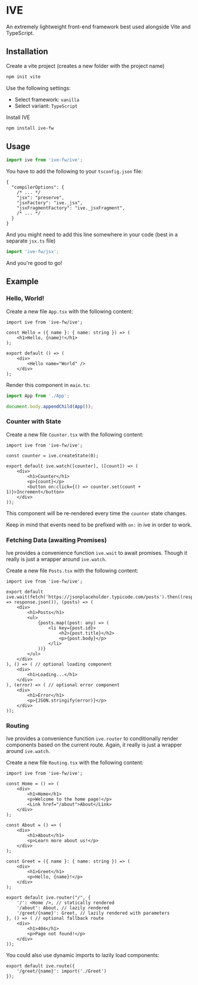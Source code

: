 # IVE

An extremely lightweight front-end framework best used
alongside Vite and TypeScript.

## Installation

Create a vite project (creates a new folder with the project name)
```bash
npm init vite
```
Use the following settings:
- Select framework: `vanilla`
- Select variant: `TypeScript`

Install IVE
```bash
npm install ive-fw
```

## Usage

```typescript
import ive from 'ive-fw/ive';
```

You have to add the following to your `tsconfig.json` file:
```jsonc
{
  "compilerOptions": {
    /* ... */
    "jsx": "preserve",
    "jsxFactory": "ive._jsx",
    "jsxFragmentFactory": "ive._jsxFragment",
    /* ... */
  }
}
```

And you might need to add this line somewhere in your code (best in a separate `jsx.ts` file)
```typescript
import 'ive-fw/jsx';
```

And you're good to go!

## Example

### Hello, World!

Create a new file `App.tsx` with the following content:
```tsx
import ive from 'ive-fw/ive';

const Hello = ({ name }: { name: string }) => (
    <h1>Hello, {name}!</h1>
);

export default () => (
    <div>
        <Hello name="World" />
    </div>
);
```

Render this component in `main.ts`:
```typescript
import App from './App';

document.body.appendChild(App());
```

### Counter with State

Create a new file `Counter.tsx` with the following content:
```tsx
import ive from 'ive-fw/ive';

const counter = ive.createState(0);

export default ive.watch([counter], ([count]) => (
    <div>
        <h1>Counter</h1>
        <p>{count}</p>
        <button on:click={() => counter.set(count + 1)}>Increment</button>
    </div>
));
```
This component will be re-rendered every time the `counter` state changes.

Keep in mind that events need to be prefixed with `on:` in ive in order to work.


### Fetching Data (awaiting Promises)

Ive provides a convenience function `ive.wait` to await promises.
Though it really is just a wrapper around `ive.watch`.

Create a new file `Posts.tsx` with the following content:
```tsx
import ive from 'ive-fw/ive';

export default ive.wait(fetch('https://jsonplaceholder.typicode.com/posts').then((response) => response.json()), (posts) => (
    <div>
        <h1>Posts</h1>
        <ul>
            {posts.map((post: any) => (
                <li key={post.id}>
                    <h2>{post.title}</h2>
                    <p>{post.body}</p>
                </li>
            ))}
        </ul>
    </div>
), () => ( // optional loading component
    <div>
        <h1>Loading...</h1>
    </div>
), (error) => ( // optional error component
    <div>
        <h1>Error</h1>
        <p>{JSON.stringify(error)}</p>
    </div>
));
```

### Routing

Ive provides a convenience function `ive.router` to conditionally render components based on the current route.
Again, it really is just a wrapper around `ive.watch`.

Create a new file `Routing.tsx` with the following content:
```tsx
import ive from 'ive-fw/ive';

const Home = () => (
    <div>
        <h1>Home</h1>
        <p>Welcome to the home page!</p>
        <Link href="/about">About</Link>
    </div>
);

const About = () => (
    <div>
        <h1>About</h1>
        <p>Learn more about us!</p>
    </div>
);

const Greet = ({ name }: { name: string }) => (
    <div>
        <h1>Greet</h1>
        <p>Hello, {name}!</p>
    </div>
);

export default ive.router("/", {
    '/': <Home />, // statically rendered
    '/about': About, // lazily rendered
    '/greet/{name}': Greet, // lazily rendered with parameters
}, () => ( // optional fallback route
    <div>
        <h1>404</h1>
        <p>Page not found!</p>
    </div>
));
```

You could also use dynamic imports to lazily load components:
```tsx
export default ive.route({
    '/greet/{name}': import('./Greet')
});
```
